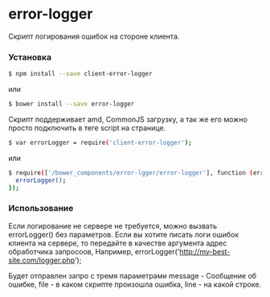# error-logger

Скрипт логирования ошибок на стороне клиента.

### Установка

```sh
$ npm install --save client-error-logger
```
или

```sh
$ bower install --save error-logger
```

Скрипт поддерживает amd, CommonJS загрузку, а так же его можно просто подключить в теге script на странице.

```sh
$ var errorLogger = require('client-error-logger');
```
или 

```sh
$ require(['/bower_components/error-lgger/error-logger'], function (errorLogger) {
  errorLogger();
});
```

### Использование

Если логирование не сервере не требуется, можно вызвать errorLogger() без параметров.
Если вы хотите писать логи ошибок клиента на сервере, то  передайте в качестве аргумента адрес обработчика запросоов, 
Например, errorLogger('http://my-best-site.com/logger.php');

Будет отправлен запро с тремя параметрами message - Сообщение об ошибке, file - в каком скрипте произошла ошибка, line - на какой строке.
